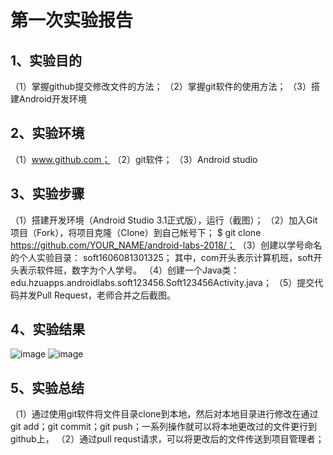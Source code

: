 # 第一次实验报告
## 1、实验目的
（1）掌握github提交修改文件的方法；
（2）掌握git软件的使用方法；
（3）搭建Android开发环境
## 2、实验环境
（1）www.github.com；
（2）git软件；
（3）Android studio
## 3、实验步骤
（1）搭建开发环境（Android Studio 3.1正式版），运行（截图）；
（2）加入Git项目（Fork），将项目克隆（Clone）到自己帐号下；
  $ git clone https://github.com/YOUR_NAME/android-labs-2018/；
（3）创建以学号命名的个人实验目录：
  soft1606081301325；
  其中，com开头表示计算机班，soft开头表示软件班，数字为个人学号。
（4）创建一个Java类：edu.hzuapps.androidlabs.soft123456.Soft123456Activity.java；
（5）提交代码并发Pull Request，老师合并之后截图。
## 4、实验结果
![image](https://github.com/luoweihao752/android-labs-2018/blob/master/soft1606081301325/jietu/1.PNG)
![image](https://github.com/luoweihao752/android-labs-2018/blob/master/soft1606081301325/jietu/2.PNG)
## 5、实验总结
（1）通过使用git软件将文件目录clone到本地，然后对本地目录进行修改在通过git add；git commit；git push；一系列操作就可以将本地更改过的文件更行到github上，
（2）通过pull requst请求，可以将更改后的文件传送到项目管理者；
